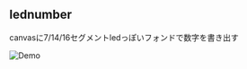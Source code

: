 lednumber
--
canvasに7/14/16セグメントledっぽいフォンドで数字を書き出す

![Demo](https://raw.github.com/satanabe1/lednumber/master/pic/list.png)

